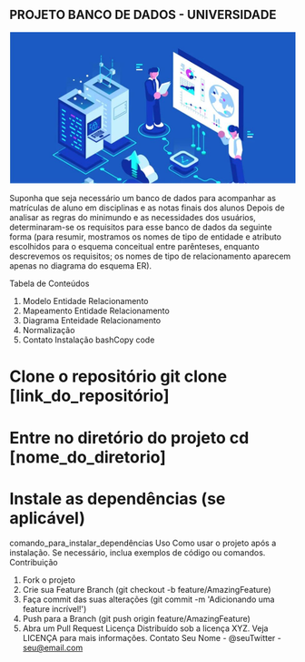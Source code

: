 ## PROJETO BANCO DE DADOS - UNIVERSIDADE
![imagem ilustrativa do projeto](https://github.com/carlosasjeronimoo/projetobancodedados.SENAI/blob/main/BANNER.JPG)

<P>Suponha que seja necessário um banco de dados para acompanhar
as matrículas de aluno em disciplinas e as notas finais dos alunos
Depois de analisar as regras do minimundo e as necessidades dos
usuários, determinaram-se os requisitos para esse banco de dados
da seguinte forma (para resumir, mostramos os nomes de tipo de
entidade e atributo escolhidos para o esquema conceitual entre
parênteses, enquanto descrevemos os requisitos; os nomes de tipo de
relacionamento aparecem apenas no diagrama do esquema ER).<P>



Tabela de Conteúdos
1. Modelo Entidade Relacionamento
2. Mapeamento Entidade Relacionamento
3. Diagrama Enteidade Relacionamento
4. Normalização
5. Contato
Instalação
bashCopy code
# Clone o repositório git clone [link_do_repositório]
# Entre no diretório do projeto cd [nome_do_diretorio]
# Instale as dependências (se aplicável)
comando_para_instalar_dependências
Uso
Como usar o projeto após a instalação. Se necessário, inclua
exemplos de código ou comandos.
Contribuição
1. Fork o projeto
2. Crie sua Feature Branch (git checkout -b
feature/AmazingFeature)
3. Faça commit das suas alterações (git commit -m 'Adicionando
uma feature incrível!')
4. Push para a Branch (git push origin feature/AmazingFeature)
5. Abra um Pull Request
Licença
Distribuído sob a licença XYZ. Veja LICENÇA para mais informações.
Contato
Seu Nome - @seuTwitter - seu@email.com
